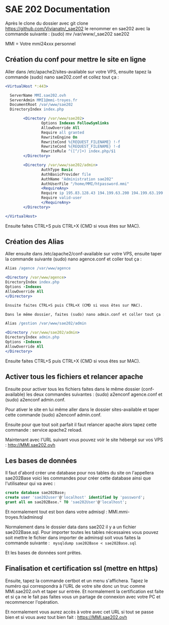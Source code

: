 # SAE 202 Documentation 

Après le clone du dossier avec git clone https://github.com/Vivianatn/_sae202 le renommer en sae202 avec la commande suivante : (sudo) mv /var/www/_sae202 sae202

MMI = Votre mmi24xxx personnel

## Création du conf pour mettre le site en ligne

Aller dans /etc/apache2/sites-available sur votre VPS, ensuite tapez la commande (sudo) nano sae202.conf et collez tout ça :

```apache
<VirtualHost *:443>

  ServerName MMI.sae202.ovh
  ServerAdmin MMI1@mmi-troyes.fr
  DocumentRoot /var/www/sae202
  DirectoryIndex index.php

        <Directory /var/www/sae202>
                Options Indexes FollowSymlinks
                AllowOverride All
                Require all granted
                RewriteEngine On
                RewriteCond %{REQUEST_FILENAME} !-f
                RewriteCond %{REQUEST_FILENAME} !-d
                RewriteRule ^([^/]+) index.php/$1
        </Directory>

        <Directory /var/www/sae202/admin>
                AuthType Basic
                AuthBasicProvider file
                AuthName "Administration sae202"
                AuthUserFile "/home/MMI/htpassword.mmi"
                <RequireAny>
                Require ip 195.83.128.43 194.199.63.200 194.199.63.199
                Require valid-user
                </RequireAny>
        </Directory>

</VirtualHost>
```


Ensuite faites CTRL+S puis CTRL+X (CMD si vous êtes sur MAC).

## Création des Alias

Aller ensuite dans /etc/apache2/conf-available sur votre VPS, ensuite taper la commande suivante (sudo) nano agence.conf et coller tout ça :

```apache
Alias /agence /var/www/agence

<Directory /var/www/agence>
DirectoryIndex index.php
Options -Indexes
AllowOverride All
</Directory>

Ensuite faites CTRL+S puis CTRL+X (CMD si vous êtes sur MAC).

Dans le même dossier, faites (sudo) nano admin.conf et coller tout ça :

Alias /gestion /var/www/sae202/admin

<Directory /var/www/sae202/admin>
DirectoryIndex admin.php
Options -Indexes
AllowOverride All
</Directory>
```

Ensuite faites CTRL+S puis CTRL+X (CMD si vous êtes sur MAC).

## Activer tous les fichiers et relancer apache

Ensuite pour activer tous les fichiers faites dans le même dossier (conf-available) les deux commandes suivantes : (sudo) a2enconf agence.conf et (sudo) a2enconf admin.conf.

Pour ativer le site en lui même aller dans le dossier sites-available et taper cette commande (sudo) a2enconf admin.conf.

Ensuite pour que tout soit parfait il faut relancer apache alors tapez cette commande : service apache2 reload.

Maintenant avec l'URL suivant vous pouvez voir le site hébergé sur vos VPS : http://MMI.sae202.ovh

## Les bases de données

Il faut d'abord créer une database pour nos tables du site on l'appellera sae202Base voici les commandes pour créer cette database ainsi que l'utilisateur qui va avec :
```sql
create database sae202Base;
create user 'sae202user'@'localhost' identified by 'password';
grant all on sae202Base.* TO 'sae202User'@'localhost';
```

Et normalement tout est bon dans votre admisql : MMI.mmi-troyes.fr/adminsql

Normalement dans le dossier data dans sae202 il y a un fichier sae202Base.sql. Pour importer toutes les tables nécessaires vous pouvez soit mettre le fichier dans importer de adminsql soit vous faites la commande suivante : ``` mysqldump sae202Base < sae202Base.sql```

Et les bases de données sont prêtes.

## Finalisation et certification ssl (mettre en https)

Ensuite, tapez la commande certbot et un menu s'affichera. Tapez le numéro qui correspondra à l'URL  de votre site donc un truc comme MMI.sae202.ovh et taper sur entrée. Et normalement la certification est faite et si ça ne le fait pas faites vous un partage de connexion avec votre PC et recommencer l'opération.

Et normalement vous aurez accès à votre avec cet URL si tout se passe bien et si vous avez tout bien fait : https://MMI.sae202.ovh
